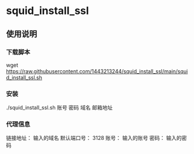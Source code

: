 # squid_install_ssl
## 使用说明
### 下载脚本
wget https://raw.githubusercontent.com/1443213244/squid_install_ssl/main/squid_install_ssl.sh

### 安装
./squid_install_ssl.sh 账号 密码 域名  邮箱地址

### 代理信息
链接地址： 输入的域名
默认端口号： 3128
账号： 输入的账号
密码： 输入的密码
